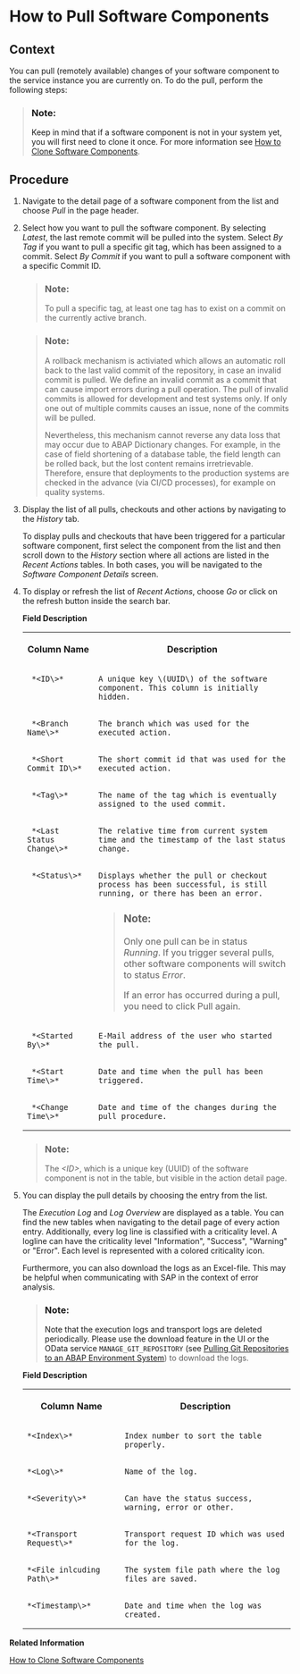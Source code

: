 <!-- loio90b9b9d5219c4875825be35137d9128f -->

# How to Pull Software Components



<a name="loio90b9b9d5219c4875825be35137d9128f__section_h4q_c4k_m3b"/>

## Context

You can pull \(remotely available\) changes of your software component to the service instance you are currently on. To do the pull, perform the following steps:

> ### Note:  
> Keep in mind that if a software component is not in your system yet, you will first need to clone it once. For more information see [How to Clone Software Components](how-to-clone-software-components-18564c5.md).



<a name="loio90b9b9d5219c4875825be35137d9128f__section_xyb_2dc_p2b"/>

## Procedure

1.  Navigate to the detail page of a software component from the list and choose *Pull* in the page header.

2.  Select how you want to pull the software component. By selecting *Latest*, the last remote commit will be pulled into the system. Select *By Tag* if you want to pull a specific git tag, which has been assigned to a commit. Select *By Commit* if you want to pull a software component with a specific Commit ID.

    > ### Note:  
    > To pull a specific tag, at least one tag has to exist on a commit on the currently active branch.

    > ### Note:  
    > A rollback mechanism is activiated which allows an automatic roll back to the last valid commit of the repository, in case an invalid commit is pulled. We define an invalid commit as a commit that can cause import errors during a pull operation. The pull of invalid commits is allowed for development and test systems only. If only one out of multiple commits causes an issue, none of the commits will be pulled.
    > 
    > Nevertheless, this mechanism cannot reverse any data loss that may occur due to ABAP Dictionary changes. For example, in the case of field shortening of a database table, the field length can be rolled back, but the lost content remains irretrievable. Therefore, ensure that deployments to the production systems are checked in the advance \(via CI/CD processes\), for example on quality systems.

3.  Display the list of all pulls, checkouts and other actions by navigating to the *History* tab.

    To display pulls and checkouts that have been triggered for a particular software component, first select the component from the list and then scroll down to the *History* section where all actions are listed in the *Recent Actions* tables. In both cases, you will be navigated to the *Software Component Details* screen.

4.  To display or refresh the list of *Recent Actions*, choose *Go* or click on the refresh button inside the search bar.

    **Field Description**


    <table>
    <tr>
    <th valign="top">

    Column Name


    
    </th>
    <th valign="top">

    Description


    
    </th>
    </tr>
    <tr>
    <td valign="top">
    
         *<ID\>* 


    
    </td>
    <td valign="top">
    
        A unique key \(UUID\) of the software component. This column is initially hidden.


    
    </td>
    </tr>
    <tr>
    <td valign="top">
    
         *<Branch Name\>* 


    
    </td>
    <td valign="top">
    
        The branch which was used for the executed action.


    
    </td>
    </tr>
    <tr>
    <td valign="top">
    
         *<Short Commit ID\>* 


    
    </td>
    <td valign="top">
    
        The short commit id that was used for the executed action.


    
    </td>
    </tr>
    <tr>
    <td valign="top">
    
         *<Tag\>* 


    
    </td>
    <td valign="top">
    
        The name of the tag which is eventually assigned to the used commit.


    
    </td>
    </tr>
    <tr>
    <td valign="top">
    
         *<Last Status Change\>* 


    
    </td>
    <td valign="top">
    
        The relative time from current system time and the timestamp of the last status change.


    
    </td>
    </tr>
    <tr>
    <td valign="top">
    
         *<Status\>* 


    
    </td>
    <td valign="top">
    
        Displays whether the pull or checkout process has been successful, is still running, or there has been an error.

    > ### Note:  
    > Only one pull can be in status *Running*. If you trigger several pulls, other software components will switch to status *Error*.
    > 
    > If an error has occurred during a pull, you need to click Pull again.


    
    </td>
    </tr>
    <tr>
    <td valign="top">
    
         *<Started By\>* 


    
    </td>
    <td valign="top">
    
        E-Mail address of the user who started the pull.


    
    </td>
    </tr>
    <tr>
    <td valign="top">
    
         *<Start Time\>* 


    
    </td>
    <td valign="top">
    
        Date and time when the pull has been triggered.


    
    </td>
    </tr>
    <tr>
    <td valign="top">
    
         *<Change Time\>* 


    
    </td>
    <td valign="top">
    
        Date and time of the changes during the pull procedure.


    
    </td>
    </tr>
    </table>
    
    > ### Note:  
    > The *<ID\>*, which is a unique key \(UUID\) of the software component is not in the table, but visible in the action detail page.

5.  You can display the pull details by choosing the entry from the list.

    The *Execution Log* and *Log Overview* are displayed as a table. You can find the new tables when navigating to the detail page of every action entry. Additionally, every log line is classified with a criticality level. A logline can have the criticality level "Information", "Success", "Warning" or "Error". Each level is represented with a colored criticality icon.

    Furthermore, you can also download the logs as an Excel-file. This may be helpful when communicating with SAP in the context of error analysis.

    > ### Note:  
    > Note that the execution logs and transport logs are deleted periodically. Please use the download feature in the UI or the OData service `MANAGE_GIT_REPOSITORY` \(see [Pulling Git Repositories to an ABAP Environment System](../30-development/pulling-git-repositories-to-an-abap-environment-system-80a8d52.md)\) to download the logs.

    **Field Description**


    <table>
    <tr>
    <th valign="top">

    Column Name


    
    </th>
    <th valign="top">

    Description


    
    </th>
    </tr>
    <tr>
    <td valign="top">
    
        *<Index\>*


    
    </td>
    <td valign="top">
    
        Index number to sort the table properly.


    
    </td>
    </tr>
    <tr>
    <td valign="top">
    
        *<Log\>*


    
    </td>
    <td valign="top">
    
        Name of the log.


    
    </td>
    </tr>
    <tr>
    <td valign="top">
    
        *<Severity\>*


    
    </td>
    <td valign="top">
    
        Can have the status success, warning, error or other.


    
    </td>
    </tr>
    <tr>
    <td valign="top">
    
        *<Transport Request\>*


    
    </td>
    <td valign="top">
    
        Transport request ID which was used for the log.


    
    </td>
    </tr>
    <tr>
    <td valign="top">
    
        *<File inlcuding Path\>*


    
    </td>
    <td valign="top">
    
        The system file path where the log files are saved.


    
    </td>
    </tr>
    <tr>
    <td valign="top">
    
        *<Timestamp\>*


    
    </td>
    <td valign="top">
    
        Date and time when the log was created.


    
    </td>
    </tr>
    </table>
    

**Related Information**  


[How to Clone Software Components](how-to-clone-software-components-18564c5.md "")



